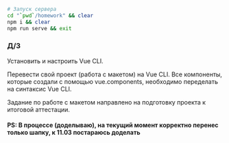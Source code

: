 ```bash
# Запуск сервера
cd "`pwd`/homework" && clear
npm i && clear
npm run serve && exit
```

### Д/З

Установить и настроить Vue CLI.

Перевести свой проект (работа с макетом) на Vue CLI. Все компоненты, которые создали с помощью vue.components,
необходимо переделать на синтаксис Vue CLI.

Задание по работе с макетом направлено на подготовку проекта к итоговой аттестации.

#### PS: В процессе (доделываю), на текущий момент корректно перенес только шапку, к 11.03 постараюсь доделать